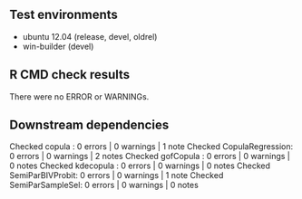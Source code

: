 ## Test environments
* ubuntu 12.04 (release, devel, oldrel) 
* win-builder (devel)

## R CMD check results
There were no ERROR or WARNINGs. 

## Downstream dependencies
Checked copula          : 0 errors | 0 warnings | 1 note 
Checked CopulaRegression: 0 errors | 0 warnings | 2 notes
Checked gofCopula       : 0 errors | 0 warnings | 0 notes
Checked kdecopula       : 0 errors | 0 warnings | 0 notes
Checked SemiParBIVProbit: 0 errors | 0 warnings | 1 note 
Checked SemiParSampleSel: 0 errors | 0 warnings | 0 notes
